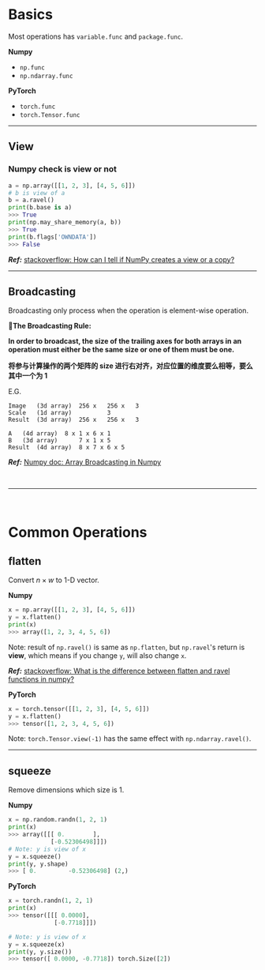 # Basics

Most operations has `variable.func` and `package.func`.

**Numpy**

- `np.func`
- `np.ndarray.func`

**PyTorch**

- `torch.func`
- `torch.Tensor.func`

---

## View

### Numpy check is view or not

```python
a = np.array([[1, 2, 3], [4, 5, 6]])
# b is view of a
b = a.ravel()
print(b.base is a)
>>> True
print(np.may_share_memory(a, b))
>>> True
print(b.flags['OWNDATA'])
>>> False
```

**_Ref:_** [stackoverflow: How can I tell if NumPy creates a view or a copy?](https://stackoverflow.com/questions/11524664/how-can-i-tell-if-numpy-creates-a-view-or-a-copy)

---

## Broadcasting

Broadcasting only process when the operation is element-wise operation.

**:star2:The Broadcasting Rule:**

**In order to broadcast, the size of the trailing axes for both arrays in an operation must either be the same size or one of them must be one.**

**将参与计算操作的两个矩阵的 size 进行右对齐，对应位置的维度要么相等，要么其中一个为 1**

E.G.

```shell
Image	(3d array)	256 x	256 x	3
Scale	(1d array)	 	 	3
Result	(3d array)	256 x	256 x	3
```

```shell
A	(4d array)	8 x	1 x	6 x	1
B	(3d array)	 	7 x	1 x	5
Result	(4d array)	8 x	7 x	6 x	5
```

**_Ref:_** [Numpy doc: Array Broadcasting in Numpy](https://docs.scipy.org/doc/numpy/user/theory.broadcasting.html#array-broadcasting-in-numpy)

<!--  -->
<br>

---

<br>
<!--  -->

# Common Operations

## flatten

Convert $n \times w$ to 1-D vector.

**Numpy**

```python
x = np.array([[1, 2, 3], [4, 5, 6]])
y = x.flatten()
print(x)
>>> array([1, 2, 3, 4, 5, 6])
```

Note: result of `np.ravel()` is same as `np.flatten`, but `np.ravel`'s return is **view**, which means if you change `y`, will also change `x`.

**_Ref:_** [stackoverflow: What is the difference between flatten and ravel functions in numpy?](https://stackoverflow.com/a/28930580/4636081)

**PyTorch**

```python
x = torch.tensor([[1, 2, 3], [4, 5, 6]])
y = x.flatten()
>>> tensor([1, 2, 3, 4, 5, 6])
```

Note: `torch.Tensor.view(-1)` has the same effect with `np.ndarray.ravel()`.

---

## squeeze

Remove dimensions which size is 1.

**Numpy**

```python
x = np.random.randn(1, 2, 1)
print(x)
>>> array([[[ 0.        ],
            [-0.52306498]]])
# Note: y is view of x
y = x.squeeze()
print(y, y.shape)
>>> [ 0.         -0.52306498] (2,)
```

**PyTorch**

```python
x = torch.randn(1, 2, 1)
print(x)
>>> tensor([[[ 0.0000],
             [-0.7718]]])

# Note: y is view of x
y = x.squeeze(x)
print(y, y.size())
>>> tensor([ 0.0000, -0.7718]) torch.Size([2])
```
